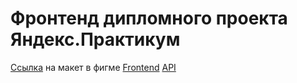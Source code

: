 # Фронтенд дипломного проекта Яндекс.Практикум

[Ссылка](https://www.figma.com/file/LEVyR4na101QmU7b9IbZgM/Diploma-(Copy)?node-id=891%3A3857&mode=dev) на макет в фигме
[Frontend](marina.movies.nomoredomains.xyz)
[API](api.marina.movies.nomoredomains.xyz)